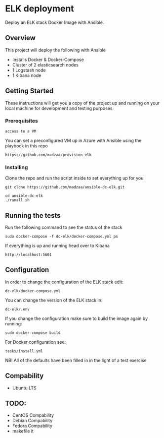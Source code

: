 # ELK deployment

Deploy an ELK stack Docker Image with  Ansible.
## Overview

This project will deploy the following with Ansible

* Installs Docker & Docker-Compose
* Cluster of 2 elasticsearch nodes
* 1 Logstash node
* 1 Kibana node

## Getting Started

These instructions will get you a copy of the project up and running on your local machine for development and testing purposes. 

### Prerequisites

```
access to a VM
```

You can set a preconfigured VM up in Azure with Ansible using the playbook in this repo 

```
https://github.com/madzaa/provision_elk
```

### Installing

Clone the repo and run the script inside to set everything up for you

```
git clone https://github.com/madzaa/ansible-dc-elk.git
```

```
cd ansible-dc-elk
./runall.sh
```

## Running the tests

Run the following command to see the status of the stack

```
sudo docker-compose -f dc-elk/docker-compose.yml ps
```

If everything is up and running head over to Kibana

```
http://localhost:5601
```

## Configuration

In order to change the configuration of the ELK stack edit:

```
dc-elk/docker-compose.yml
```
You can change the version of the ELK stack in:

```
dc-elk/.env
```

If you change the configuration make sure to build the image again by running:

```
sudo docker-compose build
```

For Docker configuration see:
```
tasks/install.yml
```

NB! All of the defaults have been filled in in the light of a test exercise

## Compability

* Ubuntu LTS

## TODO:

* CentOS Compability
* Debian Compability
* Fedora Compability
* makefile it

